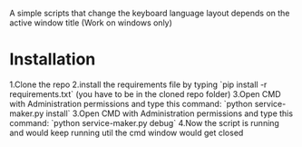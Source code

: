 A simple scripts that change the keyboard language layout depends on the active window title (Work on windows only)
<h1>Installation</h1>
1.Clone the repo
2.install the requirements file by typing `pip install -r requirements.txt` (you have to be in the cloned repo folder)
3.Open CMD with Administration permissions  and  type this command: `python service-maker.py install`
3.Open CMD with Administration permissions  and  type this command: `python service-maker.py debug` 
4.Now the script is running and would keep running util the cmd window would get closed

